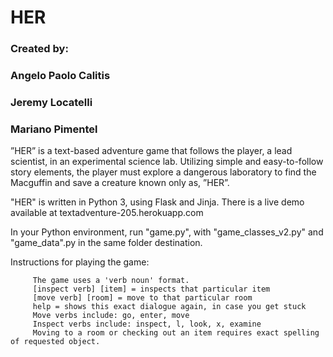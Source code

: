 # HER
### Created by:
### Angelo Paolo Calitis
### Jeremy Locatelli
### Mariano Pimentel 

 ”HER” is a text-based adventure game that follows the player, a lead scientist, in an experimental science lab. Utilizing simple and easy-to-follow story elements, the player must explore a dangerous laboratory to find the Macguffin and save a creature known only as, ”HER”.
 
 "HER" is written in Python 3, using Flask and Jinja. There is a live demo available at textadventure-205.herokuapp.com
 
 In your Python environment, run "game.py", with "game_classes_v2.py" and "game_data".py in the same folder destination.
 
 Instructions for playing the game:
 
         The game uses a 'verb noun' format.
         [inspect verb] [item] = inspects that particular item
         [move verb] [room] = move to that particular room
         help = shows this exact dialogue again, in case you get stuck
         Move verbs include: go, enter, move
         Inspect verbs include: inspect, l, look, x, examine
         Moving to a room or checking out an item requires exact spelling of requested object.




